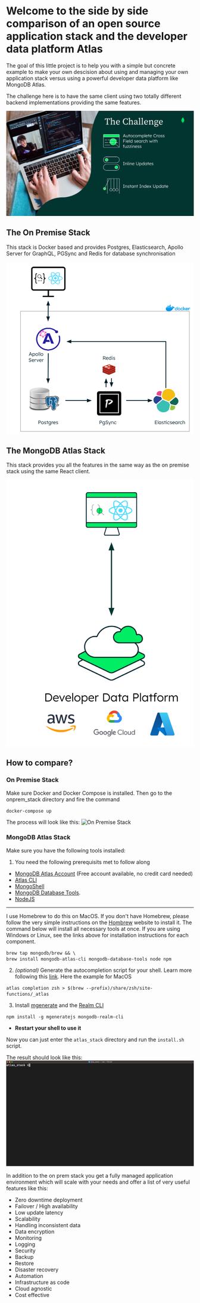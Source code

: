 # Welcome to the side by side comparison of an open source application stack and the developer data platform Atlas
The goal of this little project is to help you with a simple but concrete example to make your own descision about using and managing your own application stack versus using a powerful developer data platform like MongoDB Atlas.

The challenge here is to have the same client using two totally different backend implementations providing the same features.

![The challenge](/assets/challenge.png)

## The On Premise Stack
This stack is Docker based and provides Postgres, Elasticsearch, Apollo Server for GraphQL, PGSync and Redis for database synchronisation

![OnPrem Stack](/assets/onprem.png)

## The MongoDB Atlas Stack
This stack provides you all the features in the same way as the on premise stack using the same React client.

![Atlas](/assets/atlas.png)

## How to compare?
### On Premise Stack
Make sure Docker and Docker Compose is installed. Then go to the onprem_stack directory and fire the command
```
docker-compose up
```

The process will look like this:
![On Premise Stack](/assets/onprem_stack.gif)


### MongoDB Atlas Stack
Make sure you have the following tools installed:

1. You need the following prerequisits met to follow along
- [MongoDB Atlas Account](https://cloud.mongodb.com) (Free account available, no credit card needed)
- [Atlas CLI](https://www.mongodb.com/tools/atlas-cli)
- [MongoShell](https://www.mongodb.com/docs/v4.4/mongo/)
- [MongoDB Database Tools](https://www.mongodb.com/docs/database-tools/). 
- [NodeJS](https://nodejs.org/)
---
I use Homebrew to do this on MacOS. If you don't have Homebrew, please follow the very simple instructions on the [Hombrew](https://brew.sh/) website to install it. The command below will install all necessary tools at once. If you are using Windows or Linux, see the links above for installation instructions for each component.
```
brew tap mongodb/brew && \
brew install mongodb-atlas-cli mongodb-database-tools node npm
```
2. *(optional)* Generate the autocompletion script for your shell. Learn more following this [link](https://www.mongodb.com/docs/atlas/cli/stable/command/atlas-completion-bash/). Here the example for MacOS 
```
atlas completion zsh > $(brew --prefix)/share/zsh/site-functions/_atlas
```
3. Install [mgenerate](https://github.com/rueckstiess/mgeneratejs) and the [Realm CLI](https://www.mongodb.com/docs/atlas/app-services/cli/)
```
npm install -g mgeneratejs mongodb-realm-cli
```
- **Restart your shell to use it**

Now you can just enter the ```atlas_stack``` directory and run the ```install.sh``` script. 

The result should look like this:
![Atlas Stack](/assets/atlas_stack.gif)

In addition to the on prem stack you get a fully managed application environment which will scale with your needs and offer a list of very useful features like this:
- Zero downtime deployment
- Failover / High availability
- Low update latency
- Scalability
- Handling inconsistent data
- Data encryption
- Monitoring
- Logging
- Security
- Backup
- Restore
- Disaster recovery
- Automation
- Infrastructure as code
- Cloud agnostic
- Cost effective
